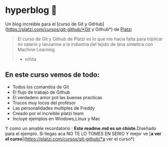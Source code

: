 # hyperblog 💚
Un blog increible para el [curso de Git y GitHub](https://platzi.com/cursos/git-github/*Git y Github*) de [Platzi](https://platzi.com/*Platzi*)
>El curso de Git y Github de Platzi es lo que me hacia falta para triplicar mi salario y lanzarme a la industria del tejido de lana sintetica con Machine Learning
> - niñita

## En este curso vemos de todo:
* Todos los comandos de Git
* El flujo de trabajo de Github
* El verdadero amor pot las buenas practicas
* Trucos muy locos del profesor
* Las personalidades multiples de Freddy
* Creado por el increible platzi team
* Incluye ejemplos en Windows,Linux y Mac

Y como un amable recordatorio : **Este readme.md es un chiste**.Diseñado para el ejemplo. Si llegas aca NO TE LO TOMES EN SERIO Y mejor ve [**a ver el curso**](https://platzi.com/cursos/git-github/*a ver el curso*)
